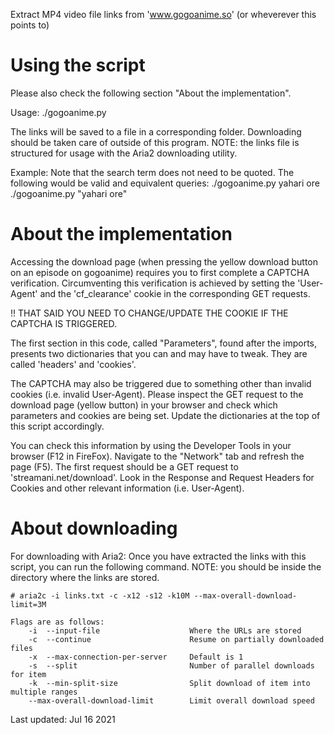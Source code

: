 Extract MP4 video file links from 'www.gogoanime.so'
(or wheverever this points to)

# Using the script

Please also check the following section "About the implementation".

Usage:
    ./gogoanime.py <search term>

The links will be saved to a file in a corresponding folder. Downloading should
be taken care of outside of this program. NOTE: the links file is structured
for usage with the Aria2 downloading utility.

Example:
Note that the search term does not need to be quoted. The following would be
valid and equivalent queries:
    ./gogoanime.py yahari ore
    ./gogoanime.py "yahari ore"


# About the implementation

Accessing the download page (when pressing the yellow download button on an
episode on gogoanime) requires you to first complete a CAPTCHA verification.
Circumventing this verification is achieved by setting the 'User-Agent' and
the 'cf_clearance' cookie in the corresponding GET requests.

!! THAT SAID YOU NEED TO CHANGE/UPDATE THE COOKIE IF THE CAPTCHA IS TRIGGERED.

The first section in this code, called "Parameters", found after the imports,
presents two dictionaries that you can and may have to tweak. They are called
'headers' and 'cookies'.

The CAPTCHA may also be triggered due to something other than invalid cookies
(i.e. invalid User-Agent).  Please inspect the GET request to the download page
(yellow button) in your browser and check which parameters and cookies are
being set. Update the dictionaries at the top of this script accordingly.

You can check this information by using the Developer Tools in your browser
(F12 in FireFox). Navigate to the "Network" tab and refresh the page (F5). The
first request should be a GET request to 'streamani.net/download'. Look in the
Response and Request Headers for Cookies and other relevant information (i.e.
User-Agent).


# About downloading

For downloading with Aria2:
    Once you have extracted the links with this script, you can run the
    following command. NOTE: you should be inside the directory where the
    links are stored.

    # aria2c -i links.txt -c -x12 -s12 -k10M --max-overall-download-limit=3M

    Flags are as follows:
        -i  --input-file                    Where the URLs are stored
        -c  --continue                      Resume on partially downloaded files
        -x  --max-connection-per-server     Default is 1
        -s  --split                         Number of parallel downloads for item
        -k  --min-split-size                Split download of item into multiple ranges
        --max-overall-download-limit        Limit overall download speed


Last updated: Jul 16 2021
